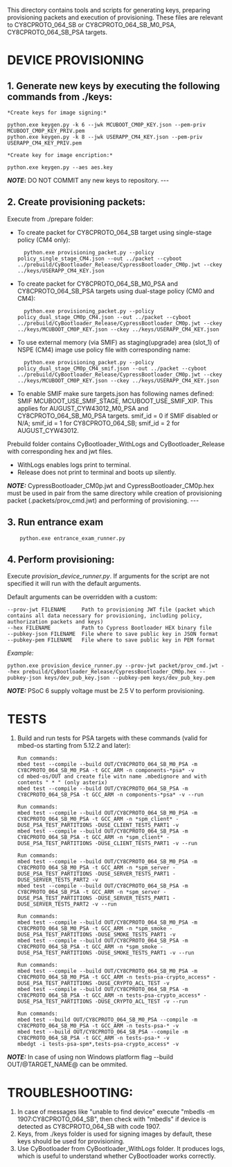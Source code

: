 This directory contains tools and scripts for generating keys, preparing provisioning packets and execution of provisioning.
These files are relevant to CY8CPROTO_064_SB or CY8CPROTO_064_SB_M0_PSA, CY8CPROTO_064_SB_PSA targets.

# DEVICE PROVISIONING

## 1.   Generate new keys by executing the following commands from ./keys:

    *Create keys for image signing:*

    python.exe keygen.py -k 6 --jwk MCUBOOT_CM0P_KEY.json --pem-priv MCUBOOT_CM0P_KEY_PRIV.pem
    python.exe keygen.py -k 8 --jwk USERAPP_CM4_KEY.json --pem-priv USERAPP_CM4_KEY_PRIV.pem

    *Create key for image encription:*

    python.exe keygen.py --aes aes.key

        
**_NOTE_:** DO NOT COMMIT any new keys to repository. ---

## 2.   Create provisioning packets:
Execute from ./prepare folder:

* To create packet for CY8CPROTO_064_SB target using single-stage policy (CM4 only):
    
        python.exe provisioning_packet.py --policy policy_single_stage_CM4.json --out ../packet --cyboot ../prebuild/CyBootloader_Release/CypressBootloader_CM0p.jwt --ckey ../keys/USERAPP_CM4_KEY.json

* To create packet for CY8CPROTO_064_SB_M0_PSA and CY8CPROTO_064_SB_PSA targets using dual-stage policy (CM0 and CM4):
    
        python.exe provisioning_packet.py --policy policy_dual_stage_CM0p_CM4.json --out ../packet --cyboot ../prebuild/CyBootloader_Release/CypressBootloader_CM0p.jwt --ckey ../keys/MCUBOOT_CM0P_KEY.json --ckey ../keys/USERAPP_CM4_KEY.json
        
* To use external memory (via SMIF) as staging(upgrade) area (slot_1) of NSPE (CM4) image use policy file with corresponding name:

        python.exe provisioning_packet.py --policy policy_dual_stage_CM0p_CM4_smif.json --out ../packet --cyboot ../prebuild/CyBootloader_Release/CypressBootloader_CM0p.jwt --ckey ../keys/MCUBOOT_CM0P_KEY.json --ckey ../keys/USERAPP_CM4_KEY.json
        
* To enable SMIF make sure targets.json has following names defined: SMIF MCUBOOT_USE_SMIF_STAGE, MCUBOOT_USE_SMIF_XIP. This applies for AUGUST_CYW43012_M0_PSA and CY8CPROTO_064_SB_M0_PSA targets. smif_id = 0 if SMIF disabled or N/A; smif_id = 1 for CY8CPROTO_064_SB; smif_id = 2 for AUGUST_CYW43012.
        
Prebuild folder contains CyBootloader_WithLogs and CyBootloader_Release with corresponding hex and jwt files.
  * WithLogs enables logs print to terminal.
  * Release does not print to terminal and boots up silently.

**_NOTE:_** CypressBootloader_CM0p.jwt and CypressBootloader_CM0p.hex must be used in pair from the same directory while creation of provisioning packet (.packets/prov_cmd.jwt) and performing of provisioning. ---

## 3. Run entrance exam

        python.exe entrance_exam_runner.py

## 4.   Perform provisioning:

Execute *provision_device_runner.py*.
If arguments for the script are not specified it will run with the default arguments.

Default arguments can be overridden with a custom:

    --prov-jwt FILENAME     Path to provisioning JWT file (packet which contains all data necessary for provisioning, including policy, authorization packets and keys)
    --hex FILENAME          Path to Cypress Bootloader HEX binary file
    --pubkey-json FILENAME  File where to save public key in JSON format
    --pubkey-pem FILENAME   File where to save public key in PEM format

*Example:*
    
    python.exe provision_device_runner.py --prov-jwt packet/prov_cmd.jwt --hex prebuild/CyBootloader_Release/CypressBootloader_CM0p.hex --pubkey-json keys/dev_pub_key.json --pubkey-pem keys/dev_pub_key.pem
    
**_NOTE:_** PSoC 6 supply voltage must be 2.5 V to perform provisioning.

# TESTS
        
1.  Build and run tests for PSA targets with these commands (valid for mbed-os starting from 5.12.2 and later):

        Run commands:
        mbed test --compile --build OUT/CY8CPROTO_064_SB_M0_PSA -m CY8CPROTO_064_SB_M0_PSA -t GCC_ARM -n components-*psa* -v
        cd mbed-os/OUT and create file witn name .mbedignore and with contents " * " (only asterix) 
        mbed test --compile --build OUT/CY8CPROTO_064_SB_PSA -m CY8CPROTO_064_SB_PSA -t GCC_ARM -n components-*psa* -v --run
         
        Run commands:
        mbed test --compile --build OUT/CY8CPROTO_064_SB_M0_PSA -m CY8CPROTO_064_SB_M0_PSA -t GCC_ARM -n *spm_client* -DUSE_PSA_TEST_PARTITIONS -DUSE_CLIENT_TESTS_PART1 -v
        mbed test --compile --build OUT/CY8CPROTO_064_SB_PSA -m CY8CPROTO_064_SB_PSA -t GCC_ARM -n *spm_client* -DUSE_PSA_TEST_PARTITIONS -DUSE_CLIENT_TESTS_PART1 -v --run
         
        Run commands:
        mbed test --compile --build OUT/CY8CPROTO_064_SB_M0_PSA -m CY8CPROTO_064_SB_M0_PSA -t GCC_ARM -n *spm_server -DUSE_PSA_TEST_PARTITIONS -DUSE_SERVER_TESTS_PART1 -DUSE_SERVER_TESTS_PART2 -v
        mbed test --compile --build OUT/CY8CPROTO_064_SB_PSA -m CY8CPROTO_064_SB_PSA -t GCC_ARM -n *spm_server -DUSE_PSA_TEST_PARTITIONS -DUSE_SERVER_TESTS_PART1 -DUSE_SERVER_TESTS_PART2 -v --run
         
        Run commands:
        mbed test --compile --build OUT/CY8CPROTO_064_SB_M0_PSA -m CY8CPROTO_064_SB_M0_PSA -t GCC_ARM -n *spm_smoke -DUSE_PSA_TEST_PARTITIONS -DUSE_SMOKE_TESTS_PART1 -v
        mbed test --compile --build OUT/CY8CPROTO_064_SB_PSA -m CY8CPROTO_064_SB_PSA -t GCC_ARM -n *spm_smoke -DUSE_PSA_TEST_PARTITIONS -DUSE_SMOKE_TESTS_PART1 -v --run
         
        Run commands:
        mbed test --compile --build OUT/CY8CPROTO_064_SB_M0_PSA -m CY8CPROTO_064_SB_M0_PSA -t GCC_ARM -n tests-psa-crypto_access* -DUSE_PSA_TEST_PARTITIONS -DUSE_CRYPTO_ACL_TEST -v
        mbed test --compile --build OUT/CY8CPROTO_064_SB_PSA -m CY8CPROTO_064_SB_PSA -t GCC_ARM -n tests-psa-crypto_access* -DUSE_PSA_TEST_PARTITIONS -DUSE_CRYPTO_ACL_TEST -v --run
         
        Run commands:
        mbed test --build OUT/CY8CPROTO_064_SB_M0_PSA --compile -m CY8CPROTO_064_SB_M0_PSA -t GCC_ARM -n tests-psa-* -v
        mbed test --build OUT/CY8CPROTO_064_SB_PSA --compile -m CY8CPROTO_064_SB_PSA -t GCC_ARM -n tests-psa-* -v
        mbedgt -i tests-psa-spm*,tests-psa-crypto_access* -v

**_NOTE:_** In case of using non Windows platform flag --build OUT/@TARGET_NAME@ can be ommited.

# TROUBLESHOOTING:

1. In case of messages like "unable to find device" execute "mbedls -m 1907:CY8CPROTO_064_SB", then check with "mbedls" if device is detected as CY8CPROTO_064_SB with code 1907.
2. Keys, from ./keys folder is used for signing images by default, these keys should be used for provisioning.
3. Use CyBootloader from CyBootloader_WithLogs folder. It produces logs, which is useful to understand whether CyBootloader works correctly.
